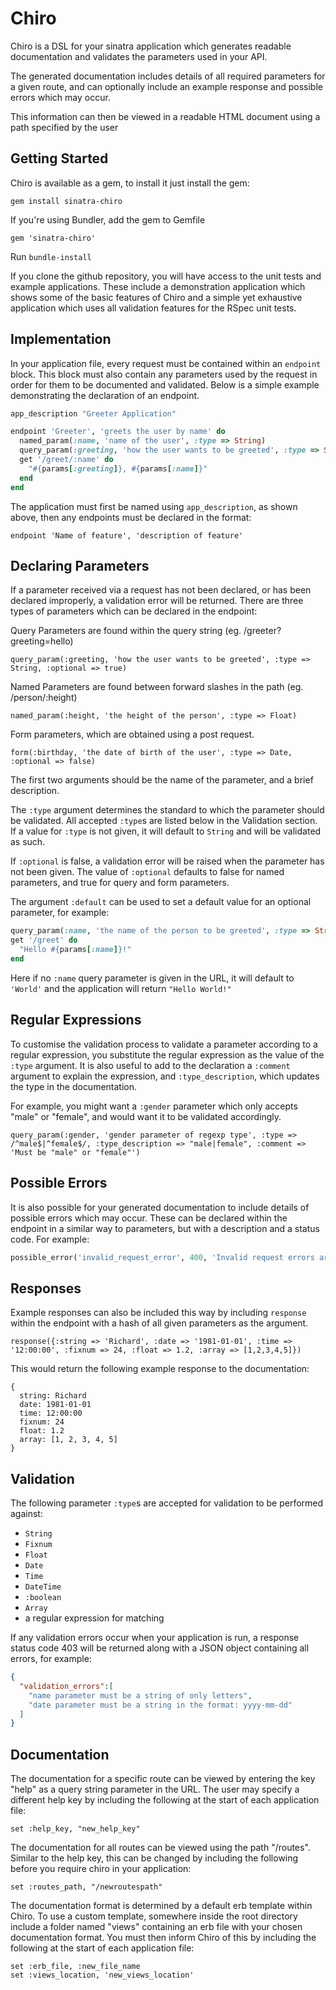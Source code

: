 Chiro
=============

Chiro is a DSL for your sinatra application which generates readable documentation and validates the parameters used in your API. 

The generated documentation includes details of all required parameters for a given route, and can optionally include an example response and possible errors which may occur.

This information can then be viewed in a readable HTML document using a path specified by the user

## Getting Started

Chiro is available as a gem, to install it just install the gem:

    gem install sinatra-chiro

If you're using Bundler, add the gem to Gemfile

    gem 'sinatra-chiro'

Run `bundle-install`

If you clone the github repository, you will have access to the unit tests and example applications. These include a demonstration application which shows some of the basic features of Chiro and a simple yet exhaustive application which uses all validation features for the RSpec unit tests.

## Implementation

In your application file, every request must be contained within an `endpoint` block. This block must also contain any parameters used by the request in order for them to be documented and validated. Below is a simple example demonstrating the declaration of an endpoint.

```ruby
app_description "Greeter Application"

endpoint 'Greeter', 'greets the user by name' do
  named_param(:name, 'name of the user', :type => String)
  query_param(:greeting, 'how the user wants to be greeted', :type => String, :optional => false)
  get '/greet/:name' do
    "#{params[:greeting]}, #{params[:name]}"
  end
end
```

The application must first be named using `app_description`, as shown above, then any endpoints must be declared  in the format:  

    endpoint 'Name of feature', 'description of feature'


## Declaring Parameters

If a parameter received via a request has not been declared, or has been declared improperly, a validation error will be returned. There are three types of parameters which can be declared in the endpoint:

Query Parameters are found within the query string (eg. /greeter?greeting=hello)

    query_param(:greeting, 'how the user wants to be greeted', :type => String, :optional => true)
    
Named Parameters are found between forward slashes in the path (eg. /person/:height)

    named_param(:height, 'the height of the person', :type => Float)
    
Form parameters, which are obtained using a post request.

    form(:birthday, 'the date of birth of the user', :type => Date, :optional => false) 

The first two arguments should be the name of the parameter, and a brief description. 

The `:type` argument determines the standard to which the parameter should be validated. All accepted `:type`s are listed below in the Validation section. If a value for `:type` is not given, it will default to `String` and will be validated as such.

If `:optional` is false, a validation error will be raised when the parameter has not been given. The value of `:optional` defaults to false for named parameters, and true for query and form parameters. 

The argument `:default` can be used to set a default value for an optional parameter, for example: 

```ruby
query_param(:name, 'the name of the person to be greeted', :type => String, :default => 'World')
get '/greet' do
  "Hello #{params[:name]}!"
end
```
Here if no `:name` query parameter is given in the URL, it will default to `'World'` and the application will return `"Hello World!"`


## Regular Expressions

To customise the validation process to validate a parameter according to a regular expression, you substitute the regular expression as the value of the `:type` argument. It is also useful to add to the declaration a `:comment` argument to explain the expression, and `:type_description`, which updates the type in the documentation.

For example, you might want a `:gender` parameter which only accepts "male" or "female", and would want it to be validated accordingly.

```
query_param(:gender, 'gender parameter of regexp type', :type => /^male$|^female$/, :type_description => "male|female", :comment => 'Must be "male" or "female"')
```


## Possible Errors

It is also possible for your generated documentation to include details of possible errors which may occur. These can be declared within the endpoint in a similar way to parameters, but with a description and a status code. For example:

```ruby
possible_error('invalid_request_error', 400, 'Invalid request errors arise when your request has invalid parameters')
```


## Responses

Example responses can also be included this way by including `response` within the endpoint with a hash of all given parameters as the argument. 

```
response({:string => 'Richard', :date => '1981-01-01', :time => '12:00:00', :fixnum => 24, :float => 1.2, :array => [1,2,3,4,5]})
```

This would return the following example response to the documentation:

```
{
  string: Richard
  date: 1981-01-01
  time: 12:00:00
  fixnum: 24
  float: 1.2
  array: [1, 2, 3, 4, 5]
}       
```


## Validation

The following parameter `:type`s are accepted for validation to be performed against:

 * `String`
 * `Fixnum`
 * `Float`
 * `Date`
 * `Time`
 * `DateTime`
 * `:boolean`
 * `Array`
 * a regular expression for matching 

If any validation errors occur when your application is run, a response status code 403 will be returned along with a JSON object containing all errors, for example:

```json
{
  "validation_errors":[
    "name parameter must be a string of only letters", 
    "date parameter must be a string in the format: yyyy-mm-dd"
  ]
}
```

## Documentation

The documentation for a specific route can be viewed by entering the key "help" as a query string parameter in the URL. The user may specify a different help key by including the following at the start of each application file:

    set :help_key, "new_help_key"
    
The documentation for all routes can be viewed using the path "/routes". Similar to the help key, this can be changed by including the following before you require chiro in your application:

    set :routes_path, "/newroutespath"

The documentation format is determined by a default erb template within Chiro. To use a custom template, somewhere inside the root directory include a folder named "views" containing an erb file with your chosen documentation format. You must then inform Chiro of this by including the following at the start of each application file:
```
set :erb_file, :new_file_name
set :views_location, 'new_views_location'
```
